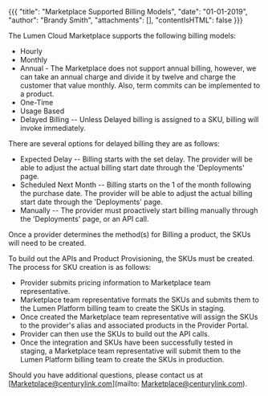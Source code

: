 {{{
 "title": "Marketplace Supported Billing Models",
 "date": "01-01-2019",
 "author": "Brandy Smith",
 "attachments": [],
 "contentIsHTML": false
 }}}

 The Lumen Cloud Marketplace supports the following billing models:

 * Hourly
 * Monthly
 * Annual - The Marketplace does not support annual billing, however, we can take an annual charge and divide it by twelve and charge the customer that value monthly. Also, term commits can be implemented to a product.
 * One-Time
 * Usage Based
 * Delayed Billing -- Unless Delayed billing is assigned to a SKU, billing will invoke immediately.

 There are several options for delayed billing they are as follows:
 * Expected Delay -- Billing starts with the set delay. The provider will be able to adjust the actual billing start date through the 'Deployments' page.
 * Scheduled Next Month -- Billing starts on the 1 of the month following the purchase date. The provider will be able to adjust the actual billing start date through the 'Deployments' page.
 * Manually -- The provider must proactively start billing manually through the 'Deployments' page, or an API call.

Once a provider determines the method(s) for Billing a product, the SKUs will need to be created.

To build out the APIs and Product Provisioning, the SKUs must be created.
The process for SKU creation is as follows:

* Provider submits pricing information to Marketplace team representative.
* Marketplace team representative formats the SKUs and submits them to the Lumen Platform billing team to create the SKUs in staging.
* Once created the Marketplace team representative will assign the SKUs to the provider's alias and associated products in the Provider Portal.
* Provider can then use the SKUs to build out the API calls.
* Once the integration and SKUs have been successfully tested in staging, a Marketplace team representative will submit them to the Lumen Platform billing team to create the SKUs in production.


Should you have additional questions, please contact us at [Marketplace@centurylink.com](mailto: Marketplace@centurylink.com).
